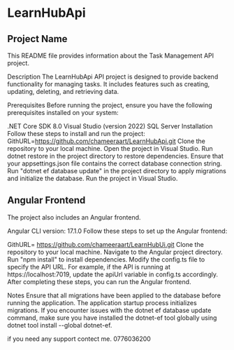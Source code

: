 # LearnHubApi



## Project Name

This README file provides information about the Task Management API project.

Description
The LearnHubApi API project is designed to provide backend functionality for managing tasks. It includes features such as creating, updating, deleting, and retrieving data.

Prerequisites
Before running the project, ensure you have the following prerequisites installed on your system:

.NET Core SDK 8.0
Visual Studio (version 2022)
SQL Server 
Installation
Follow these steps to install and run the project:
GithURL=https://github.com/chameeraart/LearnHubApi.git
Clone the repository to your local machine.
Open the project in Visual Studio.
Run dotnet restore in the project directory to restore dependencies.
Ensure that your appsettings.json file contains the correct database connection string.
Run "dotnet ef database update" in the project directory to apply migrations and initialize the database.
Run the project in Visual Studio.

## Angular Frontend

The project also includes an Angular frontend.

Angular CLI version: 17.1.0
Follow these steps to set up the Angular frontend:

GithURL= https://github.com/chameeraart/LearnHubUi.git
Clone the repository to your local machine.
Navigate to the Angular project directory.
Run "npm install" to install dependencies.
Modify the config.ts file to specify the API URL. For example, if the API is running at https://localhost:7019, update the apiUrl variable in config.ts accordingly.
After completing these steps, you can run the Angular frontend.

Notes
Ensure that all migrations have been applied to the database before running the application.
The application startup process initializes migrations.
If you encounter issues with the dotnet ef database update command, make sure you have installed the dotnet-ef tool globally using dotnet tool install --global dotnet-ef.

if you need any support contect me. 0776036200










